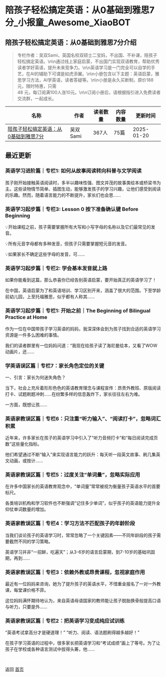 # 陪孩子轻松搞定英语：从0基础到雅思7分_小报童_Awesome_XiaoBOT

## 陪孩子轻松搞定英语：从0基础到雅思7分介绍
> 专栏作者：吴双Sami，英国名校双硕士二宝妈，不出国、不补课，陪孩子轻松搞定英语。\n\n通过线上家庭启蒙，不出国门实现双语教育，帮助优秀读者学好英语，提升未来竞争力。\n\n英语学习是一门完全可以自学的手艺，在AI的辅助下可谓是如虎添翼。\n\n小册包含以下主题：英语启蒙，雅思学习方法，AI学英语，读者答疑等。\n\n小册是永久买断制，原价188元，限时特惠，只需  
48 元，每订阅满100人涨10元。\n\n订阅小册后，请根据指引进入免费读者交流群，一起成长。  
  


|名称|作者|读者数量|内容数量|更新时间|
|---|---|---|---|---|
|[陪孩子轻松搞定英语：从0基础到雅思7分](https://xiaobot.net/p/sami123?refer=0b133df9-27dc-423b-8101-639049001c13)|吴双 Sami|367人|75篇|2025-01-20|

## 最近更新
### 英语学习进阶篇｜专栏1: 如何从故事阅读转向科普与文学阅读

孩子刚开始接触英语阅读时，多半以趣味性强、图文并茂的故事类绘本或桥梁书为主。这些读物情节简单、插图生动，能够激发孩子的学习兴趣，让他们感受到阅读的乐趣。然而，随着语言能力的不断提升，家长们也会思......

### 英语学习起步篇｜专栏3: Lesson 0 按下准备确认键 Before Beginning

💡开始课程之前，孩子需要掌握所有大写和小写字母的名称以及它们最常见的发音。

💡所有元音字母都有多种发音，但孩子只需要掌握短元音的发音。

💡如果家长不确定这些字母的发音，可......

### 英语学习起步篇｜专栏2: 学会基本发音就上路

如果你能看到这篇，那么恭喜你已经告别英语启蒙，要开始真正的英语学习了！

在中国，英语启蒙为了和英语培训、学习区别开来，涵盖了很大的范围。下至学龄前幼儿园，上至托福雅思，似乎都有人称其......

### 英语学习起步篇｜专栏1: 开始之前｜The Beginning of Bilingual Practice at Home

作为一位在中国带孩子学习英语的妈妈，我深深体会到为孩子找到合适的英语学习资源是一件多么困难的事情。

我们的读者群里有一位妈妈问道：“我现在给孩子读了海尼曼绘本，又看了WOW动画片，还......

### 学英语误区篇｜专栏7：家长角色定位的关键

一、引言：家长为何迷失角色？

当下，社会上充斥着形形色色的英语教育理念与课程宣传：昂贵外教班、原版阅读打卡、试题刷题冲刺……在纷繁多样的信息轰炸下，家长往往左右为难。

一方面，既想让孩......

### 英语家教误区篇｜专栏6：只注重“听力输入”、“阅读打卡”，忽略词汇积累

近年来，许多家长在孩子的英语学习中引入了“听力音频打卡”和“每日阅读完成页数”这些量化指标。

他们希望通过不断“输入”来实现语言能力的跃升：每天听一段英文故事、刷几集英文动画，或按计......

### 英语家教误区篇｜专栏5：过度关注“单词量”，忽略实际应用

在许多中国家长的英语教育观念中，“单词量”常常被视为衡量孩子英语水平的首要标尺。

各类培训机构和学习软件也不断强调“记住多少单词”，似乎孩子的英语能力提升全仰仗单词数量的增加。

### 英语家教误区篇｜专栏4：学习方法不匹配孩子的年龄阶段

当我们谈论孩子的英语学习时，常常忽略了一个关键因素——不同年龄段的孩子需要截然不同的学习策略。

英语学习并非“一招鲜，吃遍天”；从3-6岁的语言启蒙期，到7-10岁的基础巩固期，再到......

### 英语家教误区篇｜专栏3：依赖外教或昂贵课程，忽视家庭作用

最近有一位妈妈来咨询，她为了提升孩子的英语水平，不惜重金报名了一对一外教课，每堂课价格不菲。

这位妈妈满怀期待地认为，来自英语母语国家的教师能让孩子脱胎换骨般提高口语与听力，只要是外......

### 英语家教误区篇｜专栏2：把英语学习变成纯应试训练

“英语考试拿高分才是硬道理！” “听力、阅读、语法题刷得越多越好！”

在孩子学习英语的过程中，很多家长把英语学习和“考试成绩”画上了等号。为了让孩子在学校或各种语言测试中拔得头筹，他......


<a href="https://github.com/Reno9527/awesome-xiaobot" style="color: white; text-decoration: none;">awesome-xiaobot</a>

返回 [首页](../README.md)
